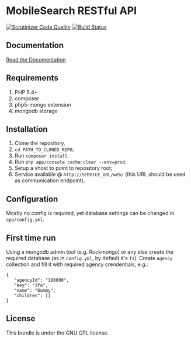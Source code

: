 MobileSearch RESTful API
=====================

[![Scrutinizer Code Quality](https://scrutinizer-ci.com/g/inleadmedia/mobilesearch_rest/badges/quality-score.png?b=master)](https://scrutinizer-ci.com/g/inleadmedia/mobilesearch_rest/?branch=master)
[![Build Status](https://scrutinizer-ci.com/g/inleadmedia/mobilesearch_rest/badges/build.png?b=master)](https://scrutinizer-ci.com/g/inleadmedia/mobilesearch_rest/build-status/master)

Documentation
-------------

[Read the Documentation](http://am.fs_rest.dev.inlead.dk/web/)

Requirements
------------
1. PHP 5.4+
2. composer
3. php5-mongo extension
4. mongodb storage

Installation
------------

1. Clone the repository.
2. ``cd PATH_TO_CLONED_REPO``;
2. Run ``composer install``.
3. Run ``php app/console cache:clear --env=prod``.
4. Setup a vhost to point to repository root;
5. Service available @ `http://SERVICE_URL/web/` (this URL should be used as communication endpoint).

Configuration
------------
Mostly no config is required, yet database settings can be changed in `app/config.yml`.

First time run
------------
Using a mongodb admin tool (e.g. Rockmongo) or any else create the required database (as in `config.yml`, by default it's `fs`).
Create `Agency` collection and fill it with required agency crendentials, e.g.:
```
{
   "agencyId": "100000",
   "key": "3fa",
   "name": "Dummy",
   "children": []
}	
```

License
-------

This bundle is under the GNU GPL license.
